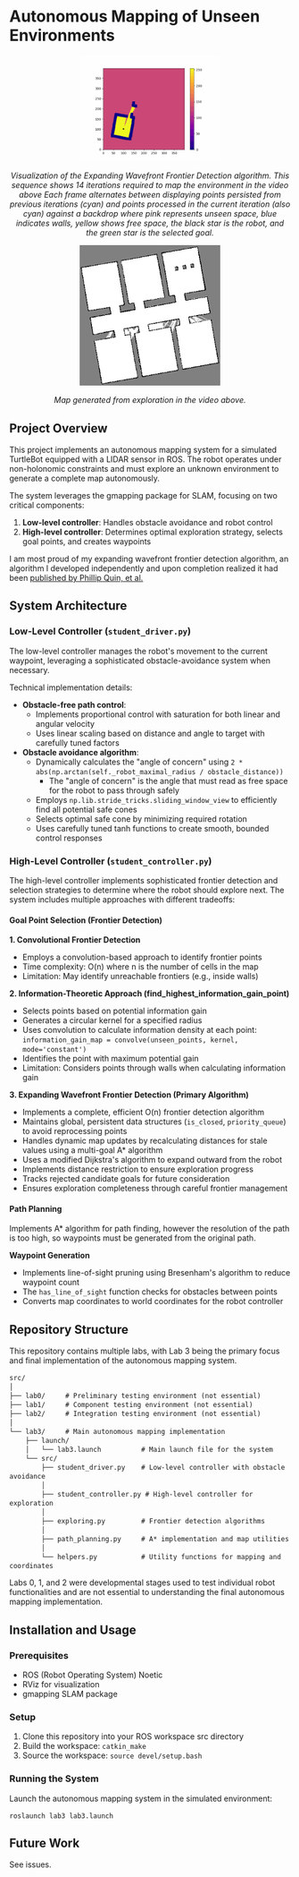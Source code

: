 # Autonomous Mapping of Unseen Environments

<div align="center">
<img src="readme_assets/wavefront_demo.gif" width="50%">
<p><em>Visualization of the Expanding Wavefront Frontier Detection algorithm. This sequence shows 14 iterations required to map the environment in the video above Each frame alternates between displaying points persisted from previous iterations (cyan) and points processed in the current iteration (also cyan) against a backdrop where pink represents unseen space, blue indicates walls, yellow shows free space, the black star is the robot, and the green star is the selected goal.</em></p>
</div>

<div align="center">
<img src="readme_assets/completed_map.png" width="50%">
<p><em>Map generated from exploration in the video above.</em></p>
</div>

## Project Overview
This project implements an autonomous mapping system for a simulated TurtleBot equipped with a LIDAR sensor in ROS. The robot operates under non-holonomic constraints and must explore an unknown environment to generate a complete map autonomously.

The system leverages the gmapping package for SLAM, focusing on two critical components:

1. **Low-level controller**: Handles obstacle avoidance and robot control
2. **High-level controller**: Determines optimal exploration strategy, selects goal points, and creates waypoints

I am most proud of my expanding wavefront frontier detection algorithm, an algorithm I developed independently and upon completion realized it had been [published by Phillip Quin, et al.](https://opus.lib.uts.edu.au/bitstream/10453/30533/1/quinACRA2014.pdf)

## System Architecture

### Low-Level Controller (`student_driver.py`)
The low-level controller manages the robot's movement to the current waypoint, leveraging a sophisticated obstacle-avoidance system when necessary.

Technical implementation details:
- **Obstacle-free path control**:
  - Implements proportional control with saturation for both linear and angular velocity
  - Uses linear scaling based on distance and angle to target with carefully tuned factors
- **Obstacle avoidance algorithm**:
  - Dynamically calculates the "angle of concern" using `2 * abs(np.arctan(self._robot_maximal_radius / obstacle_distance))`
    - The "angle of concern" is the angle that must read as free space for the robot to pass through safely
  - Employs `np.lib.stride_tricks.sliding_window_view` to efficiently find all potential safe cones
  - Selects optimal safe cone by minimizing required rotation
  - Uses carefully tuned tanh functions to create smooth, bounded control responses

### High-Level Controller (`student_controller.py`)
The high-level controller implements sophisticated frontier detection and selection strategies to determine where the robot should explore next. The system includes multiple approaches with different tradeoffs:

#### Goal Point Selection (Frontier Detection)
**1. Convolutional Frontier Detection**
- Employs a convolution-based approach to identify frontier points
- Time complexity: O(n) where n is the number of cells in the map
- Limitation: May identify unreachable frontiers (e.g., inside walls)

**2. Information-Theoretic Approach (find_highest_information_gain_point)**
- Selects points based on potential information gain
- Generates a circular kernel for a specified radius
- Uses convolution to calculate information density at each point: `information_gain_map = convolve(unseen_points, kernel, mode='constant')`
- Identifies the point with maximum potential gain
- Limitation: Considers points through walls when calculating information gain

**3. Expanding Wavefront Frontier Detection (Primary Algorithm)**
- Implements a complete, efficient O(n) frontier detection algorithm
- Maintains global, persistent data structures (`is_closed`, `priority_queue`) to avoid reprocessing points
- Handles dynamic map updates by recalculating distances for stale values using a multi-goal A* algorithm
- Uses a modified Dijkstra's algorithm to expand outward from the robot
- Implements distance restriction to ensure exploration progress
- Tracks rejected candidate goals for future consideration
- Ensures exploration completeness through careful frontier management

#### Path Planning

Implements A* algorithm for path finding, however the resolution of the path is too high, so waypoints must be generated from the original path.

**Waypoint Generation**
- Implements line-of-sight pruning using Bresenham's algorithm to reduce waypoint count
- The `has_line_of_sight` function checks for obstacles between points
- Converts map coordinates to world coordinates for the robot controller

## Repository Structure

This repository contains multiple labs, with Lab 3 being the primary focus and final implementation of the autonomous mapping system.

```
src/
│
├── lab0/     # Preliminary testing environment (not essential)
├── lab1/     # Component testing environment (not essential)
├── lab2/     # Integration testing environment (not essential)
│
└── lab3/     # Main autonomous mapping implementation
    ├── launch/
    │   └── lab3.launch          # Main launch file for the system
    └── src/
        ├── student_driver.py    # Low-level controller with obstacle avoidance
        │
        ├── student_controller.py # High-level controller for exploration
        │
        ├── exploring.py         # Frontier detection algorithms
        │
        ├── path_planning.py     # A* implementation and map utilities
        │
        └── helpers.py           # Utility functions for mapping and coordinates
```

Labs 0, 1, and 2 were developmental stages used to test individual robot functionalities and are not essential to understanding the final autonomous mapping implementation.


## Installation and Usage

### Prerequisites
- ROS (Robot Operating System) Noetic
- RViz for visualization
- gmapping SLAM package

### Setup
1. Clone this repository into your ROS workspace src directory
2. Build the workspace: `catkin_make`
3. Source the workspace: `source devel/setup.bash`

### Running the System
Launch the autonomous mapping system in the simulated environment:
```
roslaunch lab3 lab3.launch
```

## Future Work
See issues.
